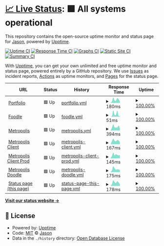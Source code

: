 # [📈 Live Status](https://status.jasoncameron.dev): <!--live status--> **🟩 All systems operational**

This repository contains the open-source uptime monitor and status page for [Jason](https://jasoncameron.dev), powered by [Upptime](https://github.com/upptime/upptime).

[![Uptime CI](https://github.com/JasonLovesDoggo/status/workflows/Uptime%20CI/badge.svg)](https://github.com/JasonLovesDoggo/status/actions?query=workflow%3A%22Uptime+CI%22)
[![Response Time CI](https://github.com/JasonLovesDoggo/status/workflows/Response%20Time%20CI/badge.svg)](https://github.com/JasonLovesDoggo/status/actions?query=workflow%3A%22Response+Time+CI%22)
[![Graphs CI](https://github.com/JasonLovesDoggo/status/workflows/Graphs%20CI/badge.svg)](https://github.com/JasonLovesDoggo/status/actions?query=workflow%3A%22Graphs+CI%22)
[![Static Site CI](https://github.com/JasonLovesDoggo/status/workflows/Static%20Site%20CI/badge.svg)](https://github.com/JasonLovesDoggo/status/actions?query=workflow%3A%22Static+Site+CI%22)
[![Summary CI](https://github.com/JasonLovesDoggo/status/workflows/Summary%20CI/badge.svg)](https://github.com/JasonLovesDoggo/status/actions?query=workflow%3A%22Summary+CI%22)

With [Upptime](https://upptime.js.org), you can get your own unlimited and free uptime monitor and status page, powered entirely by a GitHub repository. We use [Issues](https://github.com/JasonLovesDoggo/status/issues) as incident reports, [Actions](https://github.com/JasonLovesDoggo/status/actions) as uptime monitors, and [Pages](https://status.jasoncameron.dev) for the status page.

<!--start: status pages-->
<!-- This summary is generated by Upptime (https://github.com/upptime/upptime) -->
<!-- Do not edit this manually, your changes will be overwritten -->
<!-- prettier-ignore -->
| URL | Status | History | Response Time | Uptime |
| --- | ------ | ------- | ------------- | ------ |
| <img alt="" src="https://icons.duckduckgo.com/ip3/jasoncameron.dev.ico" height="13"> [Portfolio](https://jasoncameron.dev) | 🟩 Up | [portfolio.yml](https://github.com/JasonLovesDoggo/status/commits/HEAD/history/portfolio.yml) | <details><summary><img alt="Response time graph" src="./graphs/portfolio/response-time-week.png" height="20"> 180ms</summary><br><a href="https://status.jasoncameron.dev/history/portfolio"><img alt="Response time 160" src="https://img.shields.io/endpoint?url=https%3A%2F%2Fraw.githubusercontent.com%2FJasonLovesDoggo%2Fstatus%2FHEAD%2Fapi%2Fportfolio%2Fresponse-time.json"></a><br><a href="https://status.jasoncameron.dev/history/portfolio"><img alt="24-hour response time 152" src="https://img.shields.io/endpoint?url=https%3A%2F%2Fraw.githubusercontent.com%2FJasonLovesDoggo%2Fstatus%2FHEAD%2Fapi%2Fportfolio%2Fresponse-time-day.json"></a><br><a href="https://status.jasoncameron.dev/history/portfolio"><img alt="7-day response time 180" src="https://img.shields.io/endpoint?url=https%3A%2F%2Fraw.githubusercontent.com%2FJasonLovesDoggo%2Fstatus%2FHEAD%2Fapi%2Fportfolio%2Fresponse-time-week.json"></a><br><a href="https://status.jasoncameron.dev/history/portfolio"><img alt="30-day response time 187" src="https://img.shields.io/endpoint?url=https%3A%2F%2Fraw.githubusercontent.com%2FJasonLovesDoggo%2Fstatus%2FHEAD%2Fapi%2Fportfolio%2Fresponse-time-month.json"></a><br><a href="https://status.jasoncameron.dev/history/portfolio"><img alt="1-year response time 164" src="https://img.shields.io/endpoint?url=https%3A%2F%2Fraw.githubusercontent.com%2FJasonLovesDoggo%2Fstatus%2FHEAD%2Fapi%2Fportfolio%2Fresponse-time-year.json"></a></details> | <details><summary><a href="https://status.jasoncameron.dev/history/portfolio">100.00%</a></summary><a href="https://status.jasoncameron.dev/history/portfolio"><img alt="All-time uptime 99.99%" src="https://img.shields.io/endpoint?url=https%3A%2F%2Fraw.githubusercontent.com%2FJasonLovesDoggo%2Fstatus%2FHEAD%2Fapi%2Fportfolio%2Fuptime.json"></a><br><a href="https://status.jasoncameron.dev/history/portfolio"><img alt="24-hour uptime 100.00%" src="https://img.shields.io/endpoint?url=https%3A%2F%2Fraw.githubusercontent.com%2FJasonLovesDoggo%2Fstatus%2FHEAD%2Fapi%2Fportfolio%2Fuptime-day.json"></a><br><a href="https://status.jasoncameron.dev/history/portfolio"><img alt="7-day uptime 100.00%" src="https://img.shields.io/endpoint?url=https%3A%2F%2Fraw.githubusercontent.com%2FJasonLovesDoggo%2Fstatus%2FHEAD%2Fapi%2Fportfolio%2Fuptime-week.json"></a><br><a href="https://status.jasoncameron.dev/history/portfolio"><img alt="30-day uptime 100.00%" src="https://img.shields.io/endpoint?url=https%3A%2F%2Fraw.githubusercontent.com%2FJasonLovesDoggo%2Fstatus%2FHEAD%2Fapi%2Fportfolio%2Fuptime-month.json"></a><br><a href="https://status.jasoncameron.dev/history/portfolio"><img alt="1-year uptime 99.98%" src="https://img.shields.io/endpoint?url=https%3A%2F%2Fraw.githubusercontent.com%2FJasonLovesDoggo%2Fstatus%2FHEAD%2Fapi%2Fportfolio%2Fuptime-year.json"></a></details>
| <img alt="" src="https://icons.duckduckgo.com/ip3/jasoncameron.dev.ico" height="13"> [Foodle](https://jasoncameron.dev/foodle/) | 🟩 Up | [foodle.yml](https://github.com/JasonLovesDoggo/status/commits/HEAD/history/foodle.yml) | <details><summary><img alt="Response time graph" src="./graphs/foodle/response-time-week.png" height="20"> 51ms</summary><br><a href="https://status.jasoncameron.dev/history/foodle"><img alt="Response time 55" src="https://img.shields.io/endpoint?url=https%3A%2F%2Fraw.githubusercontent.com%2FJasonLovesDoggo%2Fstatus%2FHEAD%2Fapi%2Ffoodle%2Fresponse-time.json"></a><br><a href="https://status.jasoncameron.dev/history/foodle"><img alt="24-hour response time 34" src="https://img.shields.io/endpoint?url=https%3A%2F%2Fraw.githubusercontent.com%2FJasonLovesDoggo%2Fstatus%2FHEAD%2Fapi%2Ffoodle%2Fresponse-time-day.json"></a><br><a href="https://status.jasoncameron.dev/history/foodle"><img alt="7-day response time 51" src="https://img.shields.io/endpoint?url=https%3A%2F%2Fraw.githubusercontent.com%2FJasonLovesDoggo%2Fstatus%2FHEAD%2Fapi%2Ffoodle%2Fresponse-time-week.json"></a><br><a href="https://status.jasoncameron.dev/history/foodle"><img alt="30-day response time 62" src="https://img.shields.io/endpoint?url=https%3A%2F%2Fraw.githubusercontent.com%2FJasonLovesDoggo%2Fstatus%2FHEAD%2Fapi%2Ffoodle%2Fresponse-time-month.json"></a><br><a href="https://status.jasoncameron.dev/history/foodle"><img alt="1-year response time 55" src="https://img.shields.io/endpoint?url=https%3A%2F%2Fraw.githubusercontent.com%2FJasonLovesDoggo%2Fstatus%2FHEAD%2Fapi%2Ffoodle%2Fresponse-time-year.json"></a></details> | <details><summary><a href="https://status.jasoncameron.dev/history/foodle">100.00%</a></summary><a href="https://status.jasoncameron.dev/history/foodle"><img alt="All-time uptime 99.99%" src="https://img.shields.io/endpoint?url=https%3A%2F%2Fraw.githubusercontent.com%2FJasonLovesDoggo%2Fstatus%2FHEAD%2Fapi%2Ffoodle%2Fuptime.json"></a><br><a href="https://status.jasoncameron.dev/history/foodle"><img alt="24-hour uptime 100.00%" src="https://img.shields.io/endpoint?url=https%3A%2F%2Fraw.githubusercontent.com%2FJasonLovesDoggo%2Fstatus%2FHEAD%2Fapi%2Ffoodle%2Fuptime-day.json"></a><br><a href="https://status.jasoncameron.dev/history/foodle"><img alt="7-day uptime 100.00%" src="https://img.shields.io/endpoint?url=https%3A%2F%2Fraw.githubusercontent.com%2FJasonLovesDoggo%2Fstatus%2FHEAD%2Fapi%2Ffoodle%2Fuptime-week.json"></a><br><a href="https://status.jasoncameron.dev/history/foodle"><img alt="30-day uptime 100.00%" src="https://img.shields.io/endpoint?url=https%3A%2F%2Fraw.githubusercontent.com%2FJasonLovesDoggo%2Fstatus%2FHEAD%2Fapi%2Ffoodle%2Fuptime-month.json"></a><br><a href="https://status.jasoncameron.dev/history/foodle"><img alt="1-year uptime 99.98%" src="https://img.shields.io/endpoint?url=https%3A%2F%2Fraw.githubusercontent.com%2FJasonLovesDoggo%2Fstatus%2FHEAD%2Fapi%2Ffoodle%2Fuptime-year.json"></a></details>
| <img alt="" src="https://icons.duckduckgo.com/ip3/maclyonsden.com.ico" height="13"> [Metropolis](https://maclyonsden.com) | 🟩 Up | [metropolis.yml](https://github.com/JasonLovesDoggo/status/commits/HEAD/history/metropolis.yml) | <details><summary><img alt="Response time graph" src="./graphs/metropolis/response-time-week.png" height="20"> 394ms</summary><br><a href="https://status.jasoncameron.dev/history/metropolis"><img alt="Response time 350" src="https://img.shields.io/endpoint?url=https%3A%2F%2Fraw.githubusercontent.com%2FJasonLovesDoggo%2Fstatus%2FHEAD%2Fapi%2Fmetropolis%2Fresponse-time.json"></a><br><a href="https://status.jasoncameron.dev/history/metropolis"><img alt="24-hour response time 326" src="https://img.shields.io/endpoint?url=https%3A%2F%2Fraw.githubusercontent.com%2FJasonLovesDoggo%2Fstatus%2FHEAD%2Fapi%2Fmetropolis%2Fresponse-time-day.json"></a><br><a href="https://status.jasoncameron.dev/history/metropolis"><img alt="7-day response time 394" src="https://img.shields.io/endpoint?url=https%3A%2F%2Fraw.githubusercontent.com%2FJasonLovesDoggo%2Fstatus%2FHEAD%2Fapi%2Fmetropolis%2Fresponse-time-week.json"></a><br><a href="https://status.jasoncameron.dev/history/metropolis"><img alt="30-day response time 532" src="https://img.shields.io/endpoint?url=https%3A%2F%2Fraw.githubusercontent.com%2FJasonLovesDoggo%2Fstatus%2FHEAD%2Fapi%2Fmetropolis%2Fresponse-time-month.json"></a><br><a href="https://status.jasoncameron.dev/history/metropolis"><img alt="1-year response time 362" src="https://img.shields.io/endpoint?url=https%3A%2F%2Fraw.githubusercontent.com%2FJasonLovesDoggo%2Fstatus%2FHEAD%2Fapi%2Fmetropolis%2Fresponse-time-year.json"></a></details> | <details><summary><a href="https://status.jasoncameron.dev/history/metropolis">100.00%</a></summary><a href="https://status.jasoncameron.dev/history/metropolis"><img alt="All-time uptime 99.58%" src="https://img.shields.io/endpoint?url=https%3A%2F%2Fraw.githubusercontent.com%2FJasonLovesDoggo%2Fstatus%2FHEAD%2Fapi%2Fmetropolis%2Fuptime.json"></a><br><a href="https://status.jasoncameron.dev/history/metropolis"><img alt="24-hour uptime 100.00%" src="https://img.shields.io/endpoint?url=https%3A%2F%2Fraw.githubusercontent.com%2FJasonLovesDoggo%2Fstatus%2FHEAD%2Fapi%2Fmetropolis%2Fuptime-day.json"></a><br><a href="https://status.jasoncameron.dev/history/metropolis"><img alt="7-day uptime 100.00%" src="https://img.shields.io/endpoint?url=https%3A%2F%2Fraw.githubusercontent.com%2FJasonLovesDoggo%2Fstatus%2FHEAD%2Fapi%2Fmetropolis%2Fuptime-week.json"></a><br><a href="https://status.jasoncameron.dev/history/metropolis"><img alt="30-day uptime 100.00%" src="https://img.shields.io/endpoint?url=https%3A%2F%2Fraw.githubusercontent.com%2FJasonLovesDoggo%2Fstatus%2FHEAD%2Fapi%2Fmetropolis%2Fuptime-month.json"></a><br><a href="https://status.jasoncameron.dev/history/metropolis"><img alt="1-year uptime 99.50%" src="https://img.shields.io/endpoint?url=https%3A%2F%2Fraw.githubusercontent.com%2FJasonLovesDoggo%2Fstatus%2FHEAD%2Fapi%2Fmetropolis%2Fuptime-year.json"></a></details>
| <img alt="" src="https://icons.duckduckgo.com/ip3/client.maclyonsden.com.ico" height="13"> [Metropolis Client](https://client.maclyonsden.com/) | 🟩 Up | [metropolis-client.yml](https://github.com/JasonLovesDoggo/status/commits/HEAD/history/metropolis-client.yml) | <details><summary><img alt="Response time graph" src="./graphs/metropolis-client/response-time-week.png" height="20"> 167ms</summary><br><a href="https://status.jasoncameron.dev/history/metropolis-client"><img alt="Response time 146" src="https://img.shields.io/endpoint?url=https%3A%2F%2Fraw.githubusercontent.com%2FJasonLovesDoggo%2Fstatus%2FHEAD%2Fapi%2Fmetropolis-client%2Fresponse-time.json"></a><br><a href="https://status.jasoncameron.dev/history/metropolis-client"><img alt="24-hour response time 105" src="https://img.shields.io/endpoint?url=https%3A%2F%2Fraw.githubusercontent.com%2FJasonLovesDoggo%2Fstatus%2FHEAD%2Fapi%2Fmetropolis-client%2Fresponse-time-day.json"></a><br><a href="https://status.jasoncameron.dev/history/metropolis-client"><img alt="7-day response time 167" src="https://img.shields.io/endpoint?url=https%3A%2F%2Fraw.githubusercontent.com%2FJasonLovesDoggo%2Fstatus%2FHEAD%2Fapi%2Fmetropolis-client%2Fresponse-time-week.json"></a><br><a href="https://status.jasoncameron.dev/history/metropolis-client"><img alt="30-day response time 156" src="https://img.shields.io/endpoint?url=https%3A%2F%2Fraw.githubusercontent.com%2FJasonLovesDoggo%2Fstatus%2FHEAD%2Fapi%2Fmetropolis-client%2Fresponse-time-month.json"></a><br><a href="https://status.jasoncameron.dev/history/metropolis-client"><img alt="1-year response time 148" src="https://img.shields.io/endpoint?url=https%3A%2F%2Fraw.githubusercontent.com%2FJasonLovesDoggo%2Fstatus%2FHEAD%2Fapi%2Fmetropolis-client%2Fresponse-time-year.json"></a></details> | <details><summary><a href="https://status.jasoncameron.dev/history/metropolis-client">100.00%</a></summary><a href="https://status.jasoncameron.dev/history/metropolis-client"><img alt="All-time uptime 92.66%" src="https://img.shields.io/endpoint?url=https%3A%2F%2Fraw.githubusercontent.com%2FJasonLovesDoggo%2Fstatus%2FHEAD%2Fapi%2Fmetropolis-client%2Fuptime.json"></a><br><a href="https://status.jasoncameron.dev/history/metropolis-client"><img alt="24-hour uptime 100.00%" src="https://img.shields.io/endpoint?url=https%3A%2F%2Fraw.githubusercontent.com%2FJasonLovesDoggo%2Fstatus%2FHEAD%2Fapi%2Fmetropolis-client%2Fuptime-day.json"></a><br><a href="https://status.jasoncameron.dev/history/metropolis-client"><img alt="7-day uptime 100.00%" src="https://img.shields.io/endpoint?url=https%3A%2F%2Fraw.githubusercontent.com%2FJasonLovesDoggo%2Fstatus%2FHEAD%2Fapi%2Fmetropolis-client%2Fuptime-week.json"></a><br><a href="https://status.jasoncameron.dev/history/metropolis-client"><img alt="30-day uptime 100.00%" src="https://img.shields.io/endpoint?url=https%3A%2F%2Fraw.githubusercontent.com%2FJasonLovesDoggo%2Fstatus%2FHEAD%2Fapi%2Fmetropolis-client%2Fuptime-month.json"></a><br><a href="https://status.jasoncameron.dev/history/metropolis-client"><img alt="1-year uptime 91.33%" src="https://img.shields.io/endpoint?url=https%3A%2F%2Fraw.githubusercontent.com%2FJasonLovesDoggo%2Fstatus%2FHEAD%2Fapi%2Fmetropolis-client%2Fuptime-year.json"></a></details>
| <img alt="" src="https://icons.duckduckgo.com/ip3/client-mock.maclyonsden.com.ico" height="13"> [Metropolis Client Prod](https://client-mock.maclyonsden.com/) | 🟩 Up | [metropolis-client-prod.yml](https://github.com/JasonLovesDoggo/status/commits/HEAD/history/metropolis-client-prod.yml) | <details><summary><img alt="Response time graph" src="./graphs/metropolis-client-prod/response-time-week.png" height="20"> 145ms</summary><br><a href="https://status.jasoncameron.dev/history/metropolis-client-prod"><img alt="Response time 155" src="https://img.shields.io/endpoint?url=https%3A%2F%2Fraw.githubusercontent.com%2FJasonLovesDoggo%2Fstatus%2FHEAD%2Fapi%2Fmetropolis-client-prod%2Fresponse-time.json"></a><br><a href="https://status.jasoncameron.dev/history/metropolis-client-prod"><img alt="24-hour response time 128" src="https://img.shields.io/endpoint?url=https%3A%2F%2Fraw.githubusercontent.com%2FJasonLovesDoggo%2Fstatus%2FHEAD%2Fapi%2Fmetropolis-client-prod%2Fresponse-time-day.json"></a><br><a href="https://status.jasoncameron.dev/history/metropolis-client-prod"><img alt="7-day response time 145" src="https://img.shields.io/endpoint?url=https%3A%2F%2Fraw.githubusercontent.com%2FJasonLovesDoggo%2Fstatus%2FHEAD%2Fapi%2Fmetropolis-client-prod%2Fresponse-time-week.json"></a><br><a href="https://status.jasoncameron.dev/history/metropolis-client-prod"><img alt="30-day response time 152" src="https://img.shields.io/endpoint?url=https%3A%2F%2Fraw.githubusercontent.com%2FJasonLovesDoggo%2Fstatus%2FHEAD%2Fapi%2Fmetropolis-client-prod%2Fresponse-time-month.json"></a><br><a href="https://status.jasoncameron.dev/history/metropolis-client-prod"><img alt="1-year response time 155" src="https://img.shields.io/endpoint?url=https%3A%2F%2Fraw.githubusercontent.com%2FJasonLovesDoggo%2Fstatus%2FHEAD%2Fapi%2Fmetropolis-client-prod%2Fresponse-time-year.json"></a></details> | <details><summary><a href="https://status.jasoncameron.dev/history/metropolis-client-prod">100.00%</a></summary><a href="https://status.jasoncameron.dev/history/metropolis-client-prod"><img alt="All-time uptime 99.81%" src="https://img.shields.io/endpoint?url=https%3A%2F%2Fraw.githubusercontent.com%2FJasonLovesDoggo%2Fstatus%2FHEAD%2Fapi%2Fmetropolis-client-prod%2Fuptime.json"></a><br><a href="https://status.jasoncameron.dev/history/metropolis-client-prod"><img alt="24-hour uptime 100.00%" src="https://img.shields.io/endpoint?url=https%3A%2F%2Fraw.githubusercontent.com%2FJasonLovesDoggo%2Fstatus%2FHEAD%2Fapi%2Fmetropolis-client-prod%2Fuptime-day.json"></a><br><a href="https://status.jasoncameron.dev/history/metropolis-client-prod"><img alt="7-day uptime 100.00%" src="https://img.shields.io/endpoint?url=https%3A%2F%2Fraw.githubusercontent.com%2FJasonLovesDoggo%2Fstatus%2FHEAD%2Fapi%2Fmetropolis-client-prod%2Fuptime-week.json"></a><br><a href="https://status.jasoncameron.dev/history/metropolis-client-prod"><img alt="30-day uptime 100.00%" src="https://img.shields.io/endpoint?url=https%3A%2F%2Fraw.githubusercontent.com%2FJasonLovesDoggo%2Fstatus%2FHEAD%2Fapi%2Fmetropolis-client-prod%2Fuptime-month.json"></a><br><a href="https://status.jasoncameron.dev/history/metropolis-client-prod"><img alt="1-year uptime 99.81%" src="https://img.shields.io/endpoint?url=https%3A%2F%2Fraw.githubusercontent.com%2FJasonLovesDoggo%2Fstatus%2FHEAD%2Fapi%2Fmetropolis-client-prod%2Fuptime-year.json"></a></details>
| <img alt="" src="https://icons.duckduckgo.com/ip3/doodle.maclyonsden.com.ico" height="13"> [Metropolis Doodle](https://doodle.maclyonsden.com/) | 🟩 Up | [metropolis-doodle.yml](https://github.com/JasonLovesDoggo/status/commits/HEAD/history/metropolis-doodle.yml) | <details><summary><img alt="Response time graph" src="./graphs/metropolis-doodle/response-time-week.png" height="20"> 175ms</summary><br><a href="https://status.jasoncameron.dev/history/metropolis-doodle"><img alt="Response time 148" src="https://img.shields.io/endpoint?url=https%3A%2F%2Fraw.githubusercontent.com%2FJasonLovesDoggo%2Fstatus%2FHEAD%2Fapi%2Fmetropolis-doodle%2Fresponse-time.json"></a><br><a href="https://status.jasoncameron.dev/history/metropolis-doodle"><img alt="24-hour response time 136" src="https://img.shields.io/endpoint?url=https%3A%2F%2Fraw.githubusercontent.com%2FJasonLovesDoggo%2Fstatus%2FHEAD%2Fapi%2Fmetropolis-doodle%2Fresponse-time-day.json"></a><br><a href="https://status.jasoncameron.dev/history/metropolis-doodle"><img alt="7-day response time 175" src="https://img.shields.io/endpoint?url=https%3A%2F%2Fraw.githubusercontent.com%2FJasonLovesDoggo%2Fstatus%2FHEAD%2Fapi%2Fmetropolis-doodle%2Fresponse-time-week.json"></a><br><a href="https://status.jasoncameron.dev/history/metropolis-doodle"><img alt="30-day response time 179" src="https://img.shields.io/endpoint?url=https%3A%2F%2Fraw.githubusercontent.com%2FJasonLovesDoggo%2Fstatus%2FHEAD%2Fapi%2Fmetropolis-doodle%2Fresponse-time-month.json"></a><br><a href="https://status.jasoncameron.dev/history/metropolis-doodle"><img alt="1-year response time 149" src="https://img.shields.io/endpoint?url=https%3A%2F%2Fraw.githubusercontent.com%2FJasonLovesDoggo%2Fstatus%2FHEAD%2Fapi%2Fmetropolis-doodle%2Fresponse-time-year.json"></a></details> | <details><summary><a href="https://status.jasoncameron.dev/history/metropolis-doodle">100.00%</a></summary><a href="https://status.jasoncameron.dev/history/metropolis-doodle"><img alt="All-time uptime 96.45%" src="https://img.shields.io/endpoint?url=https%3A%2F%2Fraw.githubusercontent.com%2FJasonLovesDoggo%2Fstatus%2FHEAD%2Fapi%2Fmetropolis-doodle%2Fuptime.json"></a><br><a href="https://status.jasoncameron.dev/history/metropolis-doodle"><img alt="24-hour uptime 100.00%" src="https://img.shields.io/endpoint?url=https%3A%2F%2Fraw.githubusercontent.com%2FJasonLovesDoggo%2Fstatus%2FHEAD%2Fapi%2Fmetropolis-doodle%2Fuptime-day.json"></a><br><a href="https://status.jasoncameron.dev/history/metropolis-doodle"><img alt="7-day uptime 100.00%" src="https://img.shields.io/endpoint?url=https%3A%2F%2Fraw.githubusercontent.com%2FJasonLovesDoggo%2Fstatus%2FHEAD%2Fapi%2Fmetropolis-doodle%2Fuptime-week.json"></a><br><a href="https://status.jasoncameron.dev/history/metropolis-doodle"><img alt="30-day uptime 100.00%" src="https://img.shields.io/endpoint?url=https%3A%2F%2Fraw.githubusercontent.com%2FJasonLovesDoggo%2Fstatus%2FHEAD%2Fapi%2Fmetropolis-doodle%2Fuptime-month.json"></a><br><a href="https://status.jasoncameron.dev/history/metropolis-doodle"><img alt="1-year uptime 95.82%" src="https://img.shields.io/endpoint?url=https%3A%2F%2Fraw.githubusercontent.com%2FJasonLovesDoggo%2Fstatus%2FHEAD%2Fapi%2Fmetropolis-doodle%2Fuptime-year.json"></a></details>
| <img alt="" src="https://icons.duckduckgo.com/ip3/status.jasoncameron.dev.ico" height="13"> [Status page (this page)](https://status.jasoncameron.dev) | 🟩 Up | [status-page-this-page.yml](https://github.com/JasonLovesDoggo/status/commits/HEAD/history/status-page-this-page.yml) | <details><summary><img alt="Response time graph" src="./graphs/status-page-this-page/response-time-week.png" height="20"> 178ms</summary><br><a href="https://status.jasoncameron.dev/history/status-page-this-page"><img alt="Response time 165" src="https://img.shields.io/endpoint?url=https%3A%2F%2Fraw.githubusercontent.com%2FJasonLovesDoggo%2Fstatus%2FHEAD%2Fapi%2Fstatus-page-this-page%2Fresponse-time.json"></a><br><a href="https://status.jasoncameron.dev/history/status-page-this-page"><img alt="24-hour response time 179" src="https://img.shields.io/endpoint?url=https%3A%2F%2Fraw.githubusercontent.com%2FJasonLovesDoggo%2Fstatus%2FHEAD%2Fapi%2Fstatus-page-this-page%2Fresponse-time-day.json"></a><br><a href="https://status.jasoncameron.dev/history/status-page-this-page"><img alt="7-day response time 178" src="https://img.shields.io/endpoint?url=https%3A%2F%2Fraw.githubusercontent.com%2FJasonLovesDoggo%2Fstatus%2FHEAD%2Fapi%2Fstatus-page-this-page%2Fresponse-time-week.json"></a><br><a href="https://status.jasoncameron.dev/history/status-page-this-page"><img alt="30-day response time 180" src="https://img.shields.io/endpoint?url=https%3A%2F%2Fraw.githubusercontent.com%2FJasonLovesDoggo%2Fstatus%2FHEAD%2Fapi%2Fstatus-page-this-page%2Fresponse-time-month.json"></a><br><a href="https://status.jasoncameron.dev/history/status-page-this-page"><img alt="1-year response time 167" src="https://img.shields.io/endpoint?url=https%3A%2F%2Fraw.githubusercontent.com%2FJasonLovesDoggo%2Fstatus%2FHEAD%2Fapi%2Fstatus-page-this-page%2Fresponse-time-year.json"></a></details> | <details><summary><a href="https://status.jasoncameron.dev/history/status-page-this-page">100.00%</a></summary><a href="https://status.jasoncameron.dev/history/status-page-this-page"><img alt="All-time uptime 100.00%" src="https://img.shields.io/endpoint?url=https%3A%2F%2Fraw.githubusercontent.com%2FJasonLovesDoggo%2Fstatus%2FHEAD%2Fapi%2Fstatus-page-this-page%2Fuptime.json"></a><br><a href="https://status.jasoncameron.dev/history/status-page-this-page"><img alt="24-hour uptime 100.00%" src="https://img.shields.io/endpoint?url=https%3A%2F%2Fraw.githubusercontent.com%2FJasonLovesDoggo%2Fstatus%2FHEAD%2Fapi%2Fstatus-page-this-page%2Fuptime-day.json"></a><br><a href="https://status.jasoncameron.dev/history/status-page-this-page"><img alt="7-day uptime 100.00%" src="https://img.shields.io/endpoint?url=https%3A%2F%2Fraw.githubusercontent.com%2FJasonLovesDoggo%2Fstatus%2FHEAD%2Fapi%2Fstatus-page-this-page%2Fuptime-week.json"></a><br><a href="https://status.jasoncameron.dev/history/status-page-this-page"><img alt="30-day uptime 100.00%" src="https://img.shields.io/endpoint?url=https%3A%2F%2Fraw.githubusercontent.com%2FJasonLovesDoggo%2Fstatus%2FHEAD%2Fapi%2Fstatus-page-this-page%2Fuptime-month.json"></a><br><a href="https://status.jasoncameron.dev/history/status-page-this-page"><img alt="1-year uptime 100.00%" src="https://img.shields.io/endpoint?url=https%3A%2F%2Fraw.githubusercontent.com%2FJasonLovesDoggo%2Fstatus%2FHEAD%2Fapi%2Fstatus-page-this-page%2Fuptime-year.json"></a></details>

<!--end: status pages-->

[**Visit our status website →**](https://status.jasoncameron.dev)

## 📄 License

- Powered by: [Upptime](https://github.com/upptime/upptime)
- Code: [MIT](./LICENSE) © [Jason](https://jasoncameron.dev)
- Data in the `./history` directory: [Open Database License](https://opendatacommons.org/licenses/odbl/1-0/)
